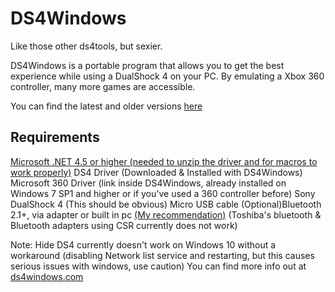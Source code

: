 # DS4Windows
Like those other ds4tools, but sexier.

DS4Windows is a portable program that allows you to get the best experience while using a DualShock 4 on your PC. By emulating a Xbox 360 controller, many more games are accessible.

You can find the latest and older versions [here](https://github.com/Jays2Kings/DS4Windows/releases)

## Requirements

[Microsoft .NET 4.5 or higher (needed to unzip the driver and for macros to work properly)](http://www.microsoft.com/en-us/download/details.aspx?id=42642)
DS4 Driver (Downloaded & Installed with DS4Windows)
Microsoft 360 Driver (link inside DS4Windows, already installed on Windows 7 SP1 and higher or if you've used a 360 controller before)
Sony DualShock 4 (This should be obvious)
Micro USB cable
(Optional)Bluetooth 2.1+, via adapter or built in pc [(My recommendation)](http://www.amazon.com/gp/product/B004LNXO28/ref=oh_aui_search_detailpage?ie=UTF8&psc=1) (Toshiba's bluetooth & Bluetooth adapters using CSR currently does not work)

Note: Hide DS4 currently doesn't work on Windows 10 without a workaround (disabling Network list service and restarting, but this causes serious issues with windows, use caution)
You can find more info out at [ds4windows.com](https://ds4tool.com/)

